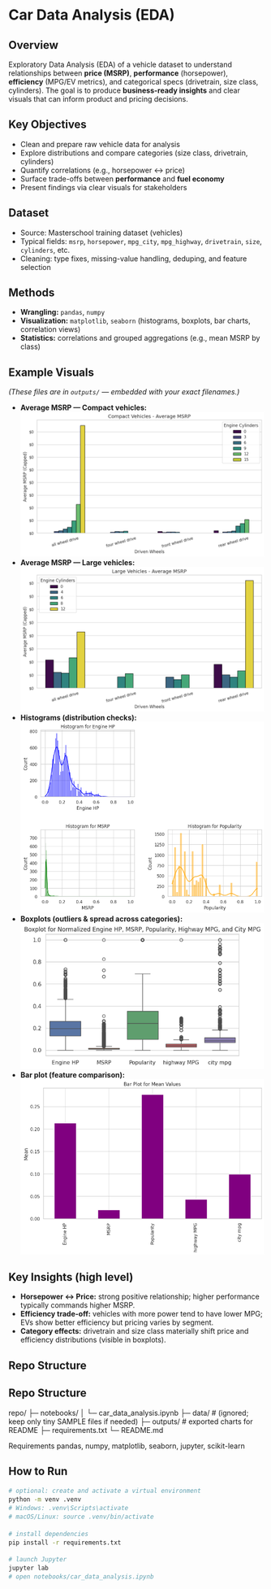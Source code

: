 # Car Data Analysis (EDA)

## Overview
Exploratory Data Analysis (EDA) of a vehicle dataset to understand relationships between **price (MSRP)**, **performance** (horsepower), **efficiency** (MPG/EV metrics), and categorical specs (drivetrain, size class, cylinders). The goal is to produce **business-ready insights** and clear visuals that can inform product and pricing decisions.

## Key Objectives
- Clean and prepare raw vehicle data for analysis
- Explore distributions and compare categories (size class, drivetrain, cylinders)
- Quantify correlations (e.g., horsepower ↔ price)
- Surface trade-offs between **performance** and **fuel economy**
- Present findings via clear visuals for stakeholders

## Dataset
- Source: Masterschool training dataset (vehicles)
- Typical fields: `msrp`, `horsepower`, `mpg_city`, `mpg_highway`, `drivetrain`, `size`, `cylinders`, etc.
- Cleaning: type fixes, missing-value handling, deduping, and feature selection

## Methods
- **Wrangling:** `pandas`, `numpy`
- **Visualization:** `matplotlib`, `seaborn` (histograms, boxplots, bar charts, correlation views)
- **Statistics:** correlations and grouped aggregations (e.g., mean MSRP by class)

## Example Visuals
*(These files are in `outputs/` — embedded with your exact filenames.)*
- **Average MSRP — Compact vehicles:**  
  ![Compact vehicles – Average MSRP](outputs/Compact%20Vehicles%20-%20Average%20MSRP%20.png)
- **Average MSRP — Large vehicles:**  
  ![Large vehicles – Average MSRP](outputs/Large%20Vehicle%20-%20Average%20MSRP.png)
- **Histograms (distribution checks):**  
  ![Histograms](outputs/Histograms.png)
- **Boxplots (outliers & spread across categories):**  
  ![Boxplots](outputs/Boxplots.png)
- **Bar plot (feature comparison):**  
  ![Barplot](outputs/Barplot.png)

## Key Insights (high level)
- **Horsepower ↔ Price:** strong positive relationship; higher performance typically commands higher MSRP.
- **Efficiency trade-off:** vehicles with more power tend to have lower MPG; EVs show better efficiency but pricing varies by segment.
- **Category effects:** drivetrain and size class materially shift price and efficiency distributions (visible in boxplots).

## Repo Structure
## Repo Structure

repo/
├─ notebooks/
│ └─ car_data_analysis.ipynb
├─ data/ # (ignored; keep only tiny SAMPLE files if needed)
├─ outputs/ # exported charts for README
├─ requirements.txt
└─ README.md


Requirements
pandas, numpy, matplotlib, seaborn, jupyter, scikit-learn

## How to Run
```bash
# optional: create and activate a virtual environment
python -m venv .venv
# Windows: .venv\Scripts\activate
# macOS/Linux: source .venv/bin/activate

# install dependencies
pip install -r requirements.txt

# launch Jupyter
jupyter lab
# open notebooks/car_data_analysis.ipynb

